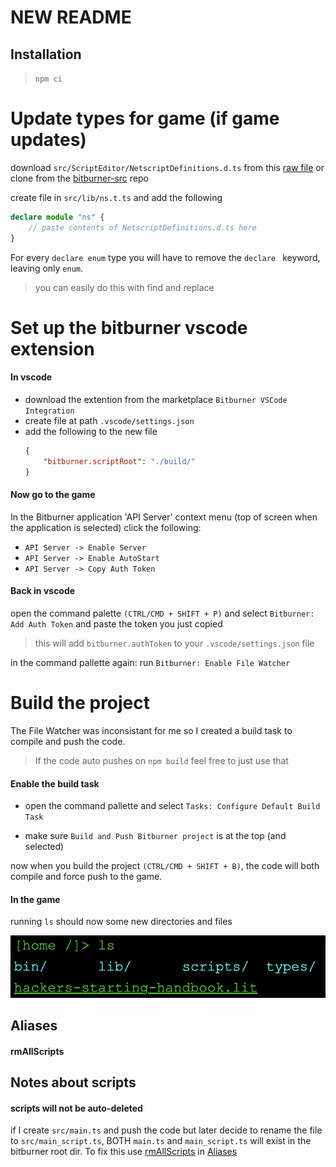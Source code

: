 # NEW README

## Installation

> `npm ci`

# Update types for game (if game updates)

download `src/ScriptEditor/NetscriptDefinitions.d.ts` from this
[raw file](https://raw.githubusercontent.com/bitburner-official/bitburner-src/dev/src/ScriptEditor/NetscriptDefinitions.d.ts)
or clone from the
[bitburner-src](https://github.com/bitburner-official/bitburner-src)
repo

create file in `src/lib/ns.t.ts` and add the following

```ts
declare module "ns" {
    // paste contents of NetscriptDefinitions.d.ts here
}
```

For every `declare enum` type you will have to remove the `declare ` keyword, leaving only `enum`.

> you can easily do this with find and replace

# Set up the bitburner vscode extension

#### In vscode

-   download the extention from the marketplace `Bitburner VSCode Integration`
-   create file at path `.vscode/settings.json`
-   add the following to the new file
    ```json
    {
        "bitburner.scriptRoot": "./build/"
    }
    ```

#### Now go to the game

In the Bitburner application 'API Server' context menu (top of screen when the application is selected) click the following:

-   `API Server -> Enable Server`
-   `API Server -> Enable AutoStart`
-   `API Server -> Copy Auth Token`

#### Back in vscode

open the command palette `(CTRL/CMD + SHIFT + P)` and select `Bitburner: Add Auth Token` and paste the token you just copied

> this will add `bitburner.authToken` to your `.vscode/settings.json` file

in the command pallette again: run `Bitburner: Enable File Watcher`

# Build the project

The File Watcher was inconsistant for me so I created a build task to compile and push the code.

> If the code auto pushes on `npm build` feel free to just use that

#### Enable the build task

-   open the command pallette and select `Tasks: Configure Default Build Task`

-   make sure `Build and Push Bitburner project` is at the top (and selected)

now when you build the project `(CTRL/CMD + SHIFT + B)`, the code will both compile and force push to the game.

#### In the game

running `ls` should now some new directories and files

![what the game shows when you run ls](images/on_init_file_sync.png?raw=true "on_init_file_sync")

## Aliases

#### rmAllScripts

## Notes about scripts

#### scripts will not be auto-deleted

if I create `src/main.ts` and push the code but later decide to rename the file to `src/main_script.ts`, BOTH `main.ts` and `main_script.ts` will exist in the bitburner root dir. To fix this use [rmAllScripts](#rmAllScripts) in [Aliases](#Aliases)
